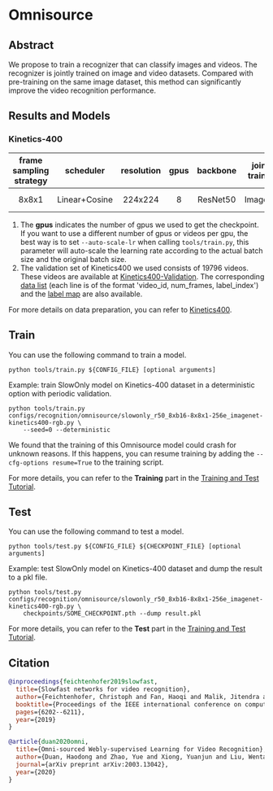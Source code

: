 # Omnisource

<!-- TODO: add links to the tech report -->

<!-- [ALGORITHM] -->

## Abstract

<!-- [ABSTRACT] -->

We propose to train a recognizer that can classify images and videos. The recognizer is jointly trained on image and video datasets. Compared with pre-training on the same image dataset, this method can significantly improve the video recognition performance.

<!-- [IMAGE]

<div align=center>
<img src="https://user-images.githubusercontent.com/34324155/143044111-94676f64-7ba8-4081-9011-f8054bed7030.png" width="800"/>
</div>
-->

## Results and Models

### Kinetics-400

| frame sampling strategy |   scheduler   | resolution | gpus | backbone | joint-training | top1 acc | top5 acc | testing protocol  | FLOPs  | params |            config             |            ckpt             |             log             |
| :---------------------: | :-----------: | :--------: | :--: | :------: | :------------: | :------: | :------: | :---------------: | :----: | :----: | :---------------------------: | :-------------------------: | :-------------------------: |
|          8x8x1          | Linear+Cosine |  224x224   |  8   | ResNet50 |    ImageNet    |  77.30   |  93.23   | 10 clips x 3 crop | 54.75G | 32.45M | [config](/configs/recognition/omnisource/slowonly_r50_8xb16-8x8x1-256e_imagenet-kinetics400-rgb.py) | [ckpt](https://download.openmmlab.com/mmaction/v1.0/recognition/omnisource/slowonly_r50_8xb16-8x8x1-256e_imagenet-kinetics400-rgb_20230208-61c4be0d.pth) | [log](https://download.openmmlab.com/mmaction/v1.0/recognition/omnisource/slowonly_r50_8xb16-8x8x1-256e_imagenet-kinetics400-rgb.log) |

1. The **gpus** indicates the number of gpus we used to get the checkpoint. If you want to use a different number of gpus or videos per gpu, the best way is to set `--auto-scale-lr` when calling `tools/train.py`, this parameter will auto-scale the learning rate according to the actual batch size and the original batch size.
2. The validation set of Kinetics400 we used consists of 19796 videos. These videos are available at [Kinetics400-Validation](https://mycuhk-my.sharepoint.com/:u:/g/personal/1155136485_link_cuhk_edu_hk/EbXw2WX94J1Hunyt3MWNDJUBz-nHvQYhO9pvKqm6g39PMA?e=a9QldB). The corresponding [data list](https://download.openmmlab.com/mmaction/dataset/k400_val/kinetics_val_list.txt) (each line is of the format 'video_id, num_frames, label_index') and the [label map](https://download.openmmlab.com/mmaction/dataset/k400_val/kinetics_class2ind.txt) are also available.

For more details on data preparation, you can refer to [Kinetics400](/tools/data/kinetics/README.md).

## Train

You can use the following command to train a model.

```shell
python tools/train.py ${CONFIG_FILE} [optional arguments]
```

Example: train SlowOnly model on Kinetics-400 dataset in a deterministic option with periodic validation.

```shell
python tools/train.py configs/recognition/omnisource/slowonly_r50_8xb16-8x8x1-256e_imagenet-kinetics400-rgb.py \
    --seed=0 --deterministic
```

We found that the training of this Omnisource model could crash for unknown reasons. If this happens, you can resume training by adding the `--cfg-options resume=True` to the training script.

For more details, you can refer to the **Training** part in the [Training and Test Tutorial](/docs/en/user_guides/train_test.md).

## Test

You can use the following command to test a model.

```shell
python tools/test.py ${CONFIG_FILE} ${CHECKPOINT_FILE} [optional arguments]
```

Example: test SlowOnly model on Kinetics-400 dataset and dump the result to a pkl file.

```shell
python tools/test.py configs/recognition/omnisource/slowonly_r50_8xb16-8x8x1-256e_imagenet-kinetics400-rgb.py \
    checkpoints/SOME_CHECKPOINT.pth --dump result.pkl
```

For more details, you can refer to the **Test** part in the [Training and Test Tutorial](/docs/en/user_guides/train_test.md).

## Citation

```BibTeX
@inproceedings{feichtenhofer2019slowfast,
  title={Slowfast networks for video recognition},
  author={Feichtenhofer, Christoph and Fan, Haoqi and Malik, Jitendra and He, Kaiming},
  booktitle={Proceedings of the IEEE international conference on computer vision},
  pages={6202--6211},
  year={2019}
}
```

```BibTeX
@article{duan2020omni,
  title={Omni-sourced Webly-supervised Learning for Video Recognition},
  author={Duan, Haodong and Zhao, Yue and Xiong, Yuanjun and Liu, Wentao and Lin, Dahua},
  journal={arXiv preprint arXiv:2003.13042},
  year={2020}
}
```
